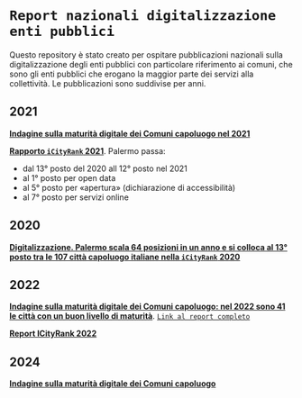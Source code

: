 # `Report nazionali digitalizzazione enti pubblici`
Questo repository è stato creato per ospitare pubblicazioni nazionali sulla digitalizzazione degli enti pubblici con particolare riferimento ai comuni, che sono gli enti pubblici che erogano la maggior parte dei servizi alla collettività.
Le pubblicazioni sono suddivise per anni.

## 2021

[**Indagine sulla maturità digitale dei Comuni capoluogo nel 2021**](https://docs.google.com/viewer?url=https://github.com/UO-TransizioneDigitaleComunePalermo/report_digitalizzazione_enti/raw/main/Report_digitalizzazione__enti_pubblici/2021/indagine_maturita%CC%80_digitale_comuni_2021.pdf)

[**Rapporto `iCityRank` 2021**](https://docs.google.com/viewer?url=https://github.com/UO-TransizioneDigitaleComunePalermo/report_digitalizzazione_enti/raw/main/Report_digitalizzazione__enti_pubblici/2021/2021_RAPPORTO_ICityRank_2021.pdf). Palermo passa:

- dal 13° posto del 2020 all 12° posto nel 2021
- al 1° posto per open data
- al 5° posto per «apertura» (dichiarazione di accessibilità) 
- al 7° posto per servizi online

## 2020

[**Digitalizzazione. Palermo scala 64 posizioni in un anno e si colloca al 13° posto tra le 107 città capoluogo italiane nella `iCityRank` 2020**](https://docs.google.com/viewer?url=https://github.com/UO-TransizioneDigitaleComunePalermo/report_digitalizzazione_enti/raw/main/Report_digitalizzazione__enti_pubblici/2020/Icity_rank_2020_digitalizzazione_enti.pdf)

## 2022

[**Indagine sulla maturità digitale dei Comuni capoluogo: nel 2022 sono 41 le città con un buon livello di maturità**](https://www.forumpa.it/pa-digitale/indagine-sulla-maturita-digitale-dei-comuni-capoluogo-nel-2022-sono-41-le-citta-con-un-buon-livello-di-maturita-25-in-piu-rispetto-al-2021/).  [`Link al report completo`](https://docs.google.com/viewer?url=https://github.com/UO-TransizioneDigitaleComunePalermo/report_digitalizzazione_enti/raw/main/Report_digitalizzazione__enti_pubblici/2022/Indagine_maturita_digitale_dei_Comuni_2022.pdf)

[**Report ICityRank 2022**](https://docs.google.com/viewer?url=https://github.com/UO-TransizioneDigitaleComunePalermo/report_digitalizzazione_enti/raw/main/Report_digitalizzazione__enti_pubblici/2022/REPORT-ICITYRANK-2022.pdf)


## 2024

[**Indagine sulla maturità digitale dei Comuni capoluogo**](https://github.com/UO-TransizioneDigitaleComunePalermo/report_digitalizzazione_enti/blob/main/Report_digitalizzazione__enti_pubblici/2024/Indagine-maturita-digitale-comuni-capoluogo_Deda-Next_RicercaCa_Re-2024.pdf)
